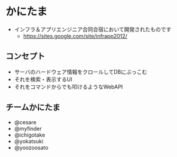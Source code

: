 かにたま
=============

 * インフラ＆アプリエンジニア合同合宿において開発されたものです
   * https://sites.google.com/site/infrapp2012/

コンセプト
----------

 * サーバのハードウェア情報をクロールしてDBにぶっこむ
 * それを検索・表示するUI
 * それをコマンドからでも叩けるようなWebAPI


チームかにたま
-----------

 * @cesare
 * @myfinder
 * @ichigotake
 * @yokatsuki
 * @yoozoosato
